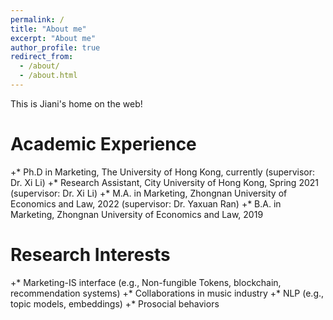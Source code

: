 ```yaml
---
permalink: /
title: "About me"
excerpt: "About me"
author_profile: true
redirect_from: 
  - /about/
  - /about.html
---
```


This is Jiani's home on the web! 

Academic Experience
======
+* Ph.D in Marketing, The University of Hong Kong, currently  (supervisor: Dr. Xi Li)
+* Research Assistant, City University of Hong Kong, Spring 2021 (supervisor: Dr. Xi Li)
+* M.A. in Marketing, Zhongnan University of Economics and Law, 2022 (supervisor: Dr. Yaxuan Ran)
+* B.A. in Marketing, Zhongnan University of Economics and Law, 2019

Research Interests
======
+* Marketing-IS interface (e.g., Non-fungible Tokens, blockchain, recommendation systems)
+* Collaborations in music industry
+* NLP (e.g., topic models, embeddings)
+* Prosocial behaviors
